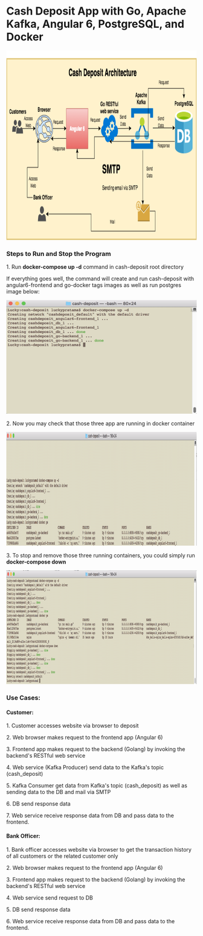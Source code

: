 
<h1> Cash Deposit App with Go, Apache Kafka, Angular 6, PostgreSQL, and Docker </h1>

<div>
<img src="./assets/Cash_Deposit.png" height="500pt" width="1800pt"/>
</div>

<h3>Steps to Run and Stop the Program</h3>
<p>1. Run <strong>docker-compose up -d</strong> command in cash-deposit root directory</p>
<p>If everything goes well, the command will create and run cash-deposit with angular6-frontend and go-docker tags images as well as run postgres image below:</p> 
<div>
<img src="./assets/docker-compose-up.png" height="300pt" width="700pt"/>
</div>
<p>2. Now you may check that those three app are running in docker container</p>
<div>
<img src="./assets/docker-ps.png" height="300pt" width="700pt"/>
</div>
<p>3. To stop and remove those three running containers, you could simply run <strong>docker-compose down</strong></p>
<div>
<img src="./assets/docker-compose-down.png" height="300pt" width="700pt"/>
</div>

<h3> Use Cases: </h3>
<h4>Customer:</h4>
<p>1. Customer accesses website via browser to deposit</p>
<p>2. Web browser makes request to the frontend app (Angular 6)</p>
<p>3. Frontend app makes request to the backend (Golang) by invoking the backend's RESTful web service</p>
<p>4. Web service (Kafka Producer) send data to the Kafka's topic (cash_deposit)</p>
<p>5. Kafka Consumer get data from Kafka's topic (cash_deposit) as well as sending data to the DB and mail via SMTP</p>
<p>6. DB send response data</p>
<p>7.  Web service receive response data from DB and pass data to the frontend.</p>

<h4>Bank Officer:</h4>
<p>1. Bank officer accesses website via browser to get the transaction history of all customers or the related customer only</p>
<p>2. Web browser makes request to the frontend app (Angular 6)</p>
<p>3. Frontend app makes request to the backend (Golang) by invoking the backend's RESTful web service</p>
<p>4. Web service send request to DB</p>
<p>5. DB send response data</p>
<p>6. Web service receive response data from DB and pass data to the frontend.</p>
